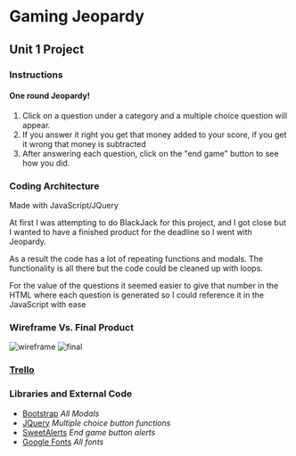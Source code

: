 # Gaming Jeopardy
## Unit 1 Project

### Instructions 
#### One round Jeopardy!

1. Click on a question under a category and a multiple choice question will appear.
2. If you answer it right you get that money added to your score, if you get it wrong that money is subtracted
3. After answering each question, click on the "end game" button to see how you did.


### Coding Architecture 

Made with JavaScript/JQuery

At first I was attempting to do BlackJack for this project, and I got close but I wanted to have a finished product for the deadline so I went with Jeopardy. 

As a result the code has a lot of repeating functions and modals. The functionality is all there but the code could be cleaned up with loops.

For the value of the questions it seemed easier to give that number in the HTML where each question is generated so I could reference it in the JavaScript with ease

### Wireframe Vs. Final Product

![wireframe](https://i.imgur.com/snpNtWM.jpg)
![final](https://i.imgur.com/uvZx0IS.png)


### [Trello](https://trello.com/b/M8yrs8Rz/unit1project)


### Libraries and External Code
- [Bootstrap](https://getbootstrap.com/) *All Modals*
- [JQuery](https://jquery.com/) *Multiple choice button functions*
- [SweetAlerts](https://sweetalert.js.org/) *End game button alerts*
- [Google Fonts](https://fonts.google.com/) *All fonts*

